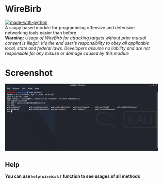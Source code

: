 # WireBirb
[![made-with-python](https://img.shields.io/badge/Made%20with-Python-1f425f.svg)](https://www.python.org/)<br>
A scapy based module for programming offensive and defensive networking tools easier than before.<br>
<b> Warning:</b><i> Usage of WireBirb for attacking targets without prior mutual consent is illegal. It's the end user's responsibility to obey all applicable local, state and federal laws. Developers assume no liability and are not responsible for any misuse or damage caused by this module </i>

# Screenshot
![Screen](Screenshot.png)

## Help
<b>You can use ```help(wirebirb)``` function to see usages of all methods</b>
